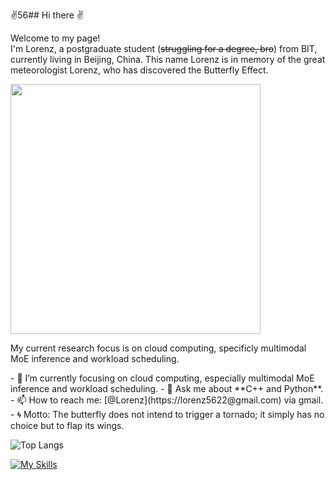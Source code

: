 ✌️56## Hi there ✌️
<p>Welcome to my page! </br> I'm Lorenz, a postgraduate student (<del>struggling for a degree, bro</del>) from BIT, currently living in Beijing, China. This name Lorenz is in memory of the great meteorologist Lorenz, who has discovered the Butterfly Effect.

<p>
  <img align="center" width="400" src="https://github-readme-stats.vercel.app/api?username=Lorenz5622&theme=transparent&include_all_commits=true&show_icons=true&hide_border=true" />
</p>



<p>
  My current research focus is on cloud computing, specificly multimodal MoE inference and workload scheduling. 
</p>
- 🔭 I’m currently focusing on cloud computing, especially multimodal MoE inference and workload scheduling.
- 💬 Ask me about **C++ and Python**.
- 📫 How to reach me: [@Lorenz](https://lorenz5622@gmail.com) via gmail.
- 🌀 Motto: The butterfly does not intend to trigger a tornado; it simply has no choice but to flap its wings.

![Top Langs](https://github-readme-stats.vercel.app/api/top-langs/?username=Lorenz5622&layout=compact&theme=light)

[![My Skills](https://skillicons.dev/icons?i=java,cpp,python,&theme=light)](https://skillicons.dev)


